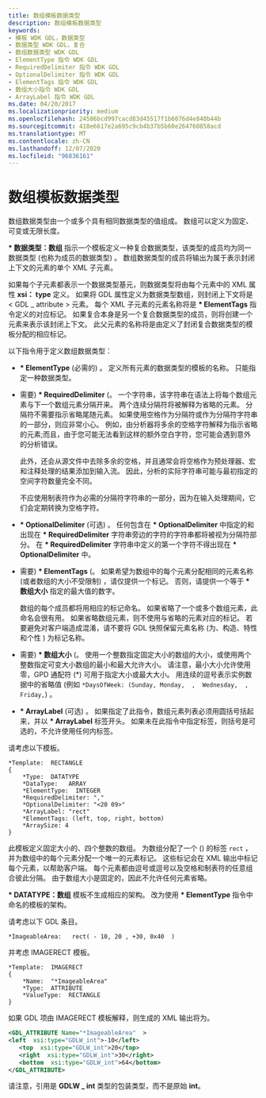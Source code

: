 ```yaml
---
title: 数组模板数据类型
description: 数组模板数据类型
keywords:
- 模板 WDK GDL，数据类型
- 数据类型 WDK GDL，复合
- 数组数据类型 WDK GDL
- ElementType 指令 WDK GDL
- RequiredDelimiter 指令 WDK GDL
- OptionalDelimiter 指令 WDK GDL
- ElementTags 指令 WDK GDL
- 数组大小指令 WDK GDL
- ArrayLabel 指令 WDK GDL
ms.date: 04/20/2017
ms.localizationpriority: medium
ms.openlocfilehash: 24586bcd997cacd83d45517f1b6076d4e840b44b
ms.sourcegitcommit: 418e6617e2a695c9cb4b37b5b60e264760858acd
ms.translationtype: MT
ms.contentlocale: zh-CN
ms.lasthandoff: 12/07/2020
ms.locfileid: "96836161"
---
```

# <a name="array-template-data-types"></a>数组模板数据类型


数组数据类型由一个或多个具有相同数据类型的值组成。 数组可以定义为固定、可变或无限长度。

**\* 数据类型：数组** 指示一个模板定义一种复合数据类型，该类型的成员均为同一数据类型 (也称为成员的数据类型) 。 数组数据类型的成员将输出为属于表示封闭上下文的元素的单个 XML 子元素。

如果每个子元素都表示一个数据类型基元，则数据类型将由每个元素中的 XML 属性 **xsi： type** 定义。 如果将 GDL 属性定义为数据类型数组，则封闭上下文将是 &lt; GDL \_ attribute &gt; 元素。 每个 XML 子元素的元素名称将是 **\* ElementTags** 指令定义的对应标记。 如果复合本身是另一个复合数据类型的成员，则将创建一个元素来表示该封闭上下文。 此父元素的名称将是由定义了封闭复合数据类型的模板分配的相应标记。

以下指令用于定义数组数据类型：

-   **\* ElementType** (必需的) 。 定义所有元素的数据类型的模板的名称。 只能指定一种数据类型。

-   需要) **\* RequiredDelimiter** (。 一个字符串，该字符串在语法上将每个数组元素与下一个数组元素分隔开来。 两个连续分隔符将被解释为省略的元素。 分隔符不需要指示省略尾随元素。 如果使用空格作为分隔符或作为分隔符字符串的一部分，则应非常小心。 例如，由分析器将多余的空格字符解释为指示省略的元素;而且，由于您可能无法看到这样的额外空白字符，您可能会遇到意外的分析错误。

    此外，还会从源文件中去除多余的空格，并且通常会将空格作为预处理器、宏和注释处理的结果添加到输入流。 因此，分析的实际字符串可能与最初指定的空间字符数量完全不同。

    不应使用制表符作为必需的分隔符字符串的一部分，因为在输入处理期间，它们会定期转换为空格字符。

-   **\* OptionalDelimiter** (可选) 。 任何包含在 **\* OptionalDelimiter** 中指定的和出现在 **\* RequiredDelimiter** 字符串旁边的字符的字符串都将被视为分隔符部分。 在 **\* RequiredDelimiter** 字符串中定义的第一个字符不得出现在 **\* OptionalDelimiter** 中。

-   需要) **\* ElementTags** (。 如果希望为数组中的每个元素分配相同的元素名称 (或者数组的大小不受限制) ，请仅提供一个标记。 否则，请提供一个等于 **\* 数组大小** 指定的最大值的数字。

    数组的每个成员都将用相应的标记命名。 如果省略了一个或多个数组元素，此命名会很有用。 如果省略数组元素，则不使用与省略的元素对应的标记。 若要避免对客户端造成混淆，请不要将 GDL 快照保留元素名称 (为、构造、特性和个性 ) 为标记名称。

-   需要) **\* 数组大小** (。 使用一个整数指定固定大小的数组的大小，或使用两个整数指定可变大小数组的最小和最大允许大小。 请注意，最小大小允许使用零，GPD 通配符 (\*) 可用于指定大小或最大大小。 用连续的逗号表示实例数据中的省略值 (例如 `*DaysOfWeek: (Sunday, Monday,  ,  Wednesday,  , Friday,`) 。

-   **\* ArrayLabel** (可选) 。 如果指定了此指令，数组元素列表必须用圆括号括起来，并以 **\* ArrayLabel** 标签开头。 如果未在此指令中指定标签，则括号是可选的，不允许使用任何内标签。

请考虑以下模板。

```GDL
*Template:  RECTANGLE
{
    *Type:  DATATYPE
    *DataType:   ARRAY
    *ElementType:  INTEGER
    *RequiredDelimiter: ","
    *OptionalDelimiter: "<20 09>"
    *ArrayLabel: "rect"
    *ElementTags: (left, top, right, bottom)
    *ArraySize: 4
}
```

此模板定义固定大小的、四个整数的数组。 为数组分配了一个 () 的标签 `rect` ，并为数组中的每个元素分配一个唯一的元素标记。 这些标记会在 XML 输出中标记每个元素，以帮助客户端。 每个元素都由逗号或逗号以及空格和制表符的任意组合彼此分隔。 由于数组大小是固定的，因此不允许任何元素省略。

**\* DATATYPE：数组** 模板不生成相应的架构。 改为使用 **\* ElementType** 指令中命名的模板的架构。

请考虑以下 GDL 条目。

```GDL
*ImageableArea:   rect( - 10, 20 , +30, 0x40  )  
```

并考虑 IMAGERECT 模板。

```GDL
*Template:  IMAGERECT
{
    *Name:  "*ImageableArea"
    *Type:  ATTRIBUTE
    *ValueType:  RECTANGLE
}
```

如果 GDL 项由 IMAGERECT 模板解释，则生成的 XML 输出将为。

```xml
<GDL_ATTRIBUTE Name="*ImageableArea"  >
<left  xsi:type="GDLW_int">-10</left>
   <top  xsi:type="GDLW_int">20</top>
   <right  xsi:type="GDLW_int">30</right>
   <bottom  xsi:type="GDLW_int">64</bottom>
</GDL_ATTRIBUTE> 
```

请注意，引用是 **GDLW \_ int** 类型的包装类型，而不是原始 **int**。
